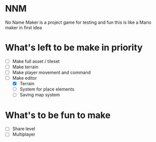 # NNM
No Name Maker is a project game for testing and fun
this is like a Mario maker in first idea

# What's left to be make in priority
- [ ] Make full asset / tileset
- [ ] Make terrain
- [ ] Make player movement and command
- [ ] Make editor
     - [x] Terrain
     - [ ] System for place elements
     - [ ] Saving map system

# What's to be fun to make
- [ ] Share level
- [ ] Multiplayer
